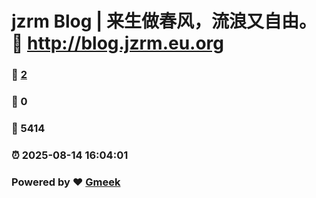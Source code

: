 # jzrm Blog | 来生做春风，流浪又自由。 :link: http://blog.jzrm.eu.org 
### :page_facing_up: [2](http://blog.jzrm.eu.org/tag.html) 
### :speech_balloon: 0 
### :hibiscus: 5414 
### :alarm_clock: 2025-08-14 16:04:01 
### Powered by :heart: [Gmeek](https://github.com/Meekdai/Gmeek)
